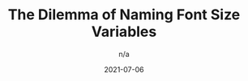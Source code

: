 ---
author: n/a
date: 2021-07-06
layout: post.njk
publisher: css
tags:
  - css
  - preprocessors
  - custom-properties
target_url: https://css-tricks.com/the-dilemma-of-naming-font-size-variables/
title: The Dilemma of Naming Font Size Variables
---